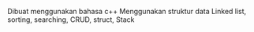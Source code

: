 Dibuat menggunakan bahasa c++
Menggunakan struktur data Linked list, sorting, searching, CRUD, struct, Stack
